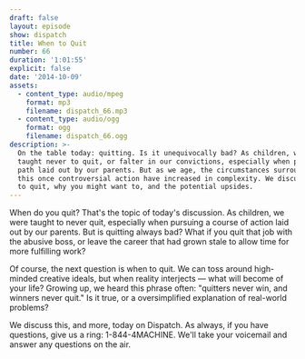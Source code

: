 ```yaml
---
draft: false
layout: episode
show: dispatch
title: When to Quit
number: 66
duration: '1:01:55'
explicit: false
date: '2014-10-09'
assets:
  - content_type: audio/mpeg
    format: mp3
    filename: dispatch_66.mp3
  - content_type: audio/ogg
    format: ogg
    filename: dispatch_66.ogg
description: >-
  On the table today: quitting. Is it unequivocally bad? As children, we were
  taught never to quit, or falter in our convictions, especially when pursuing a
  path laid out by our parents. But as we age, the circumstances surrounding
  this once controversial action have increased in complexity. We discuss when
  to quit, why you might want to, and the potential upsides.
---
```

When do you quit? That's the topic of today's discussion. As children, we were taught to never quit, especially when pursuing a course of action laid out by our parents. But is quitting always bad? What if you quit that job with the abusive boss, or leave the career that had grown stale to allow time for more fulfilling work?

Of course, the next question is when to quit. We can toss around high-minded creative ideals, but when reality interjects &mdash; what will become of your life? Growing up, we heard this phrase often: "quitters never win, and winners never quit." Is it true, or a oversimplified explanation of real-world problems?

We discuss this, and more, today on Dispatch. As always, if you have questions, give us a ring: 1-844-4MACHINE. We'll take your voicemail and answer any questions on the air.